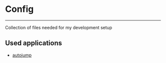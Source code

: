 # Config

---

Collection of files needed for my development setup


## Used applications

- [autojump](https://github.com/wting/autojump)
